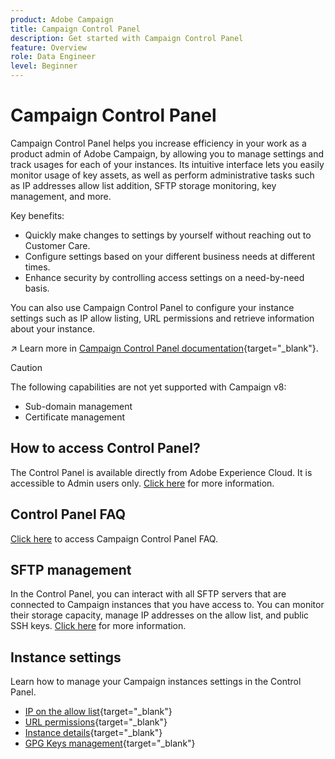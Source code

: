 ```yaml
---
product: Adobe Campaign
title: Campaign Control Panel
description: Get started with Campaign Control Panel
feature: Overview
role: Data Engineer
level: Beginner
---
```

# Campaign Control Panel

Campaign Control Panel helps you increase efficiency in your work as a product admin of Adobe Campaign, by allowing you to manage settings and track usages for each of your instances. Its intuitive interface lets you easily monitor usage of key assets, as well as perform administrative tasks such as IP addresses allow list addition, SFTP storage monitoring, key management, and more.

Key benefits:

* Quickly make changes to settings by yourself without reaching out to Customer Care.
* Configure settings based on your different business needs at different times.
* Enhance security by controlling access settings on a need-by-need basis.

You can also use Campaign Control Panel to configure your instance settings such as IP allow listing, URL permissions and retrieve information about your instance.

↗️ Learn more in [Campaign Control Panel documentation](https://experienceleague.adobe.com/docs/control-panel/using/control-panel-home.html?lang=en){target="_blank"}.

>[!CAUTION]
> The following capabilities are not yet supported with Campaign v8:
>
>* Sub-domain management
>* Certificate management
>

## How to access Control Panel?

The Control Panel is available directly from Adobe Experience Cloud. It is accessible to Admin users only. [Click here](https://experienceleague.adobe.com/docs/control-panel/using/discover-control-panel/accessing-control-panel.html) for more information.

## Control Panel FAQ

[Click here](https://experienceleague.adobe.com/docs/control-panel/using/discover-control-panel/key-features.html) to access Campaign Control Panel FAQ.

## SFTP management

In the Control Panel, you can interact with all SFTP servers that are connected to Campaign instances that you have access to. You can monitor their storage capacity, manage IP addresses on the allow list, and public SSH keys. [Click here](https://experienceleague.adobe.com/docs/control-panel/using/sftp-management/about-sftp-management.html?lang=en#sftp-management) for more information.

## Instance settings

Learn how to manage your Campaign instances settings in the Control Panel.
* [IP on the allow list](https://experienceleague.adobe.com/docs/control-panel/using/instances-settings/ip-allow-listing-instance-access.html){target="_blank"}
* [URL permissions](https://experienceleague.adobe.com/docs/control-panel/using/instances-settings/url-permissions.html){target="_blank"}
* [Instance details](https://experienceleague.adobe.com/docs/control-panel/using/instances-settings/instance-details.html){target="_blank"}
* [GPG Keys management](https://experienceleague.adobe.com/docs/control-panel/using/instances-settings/gpg-keys-management.html){target="_blank"}

